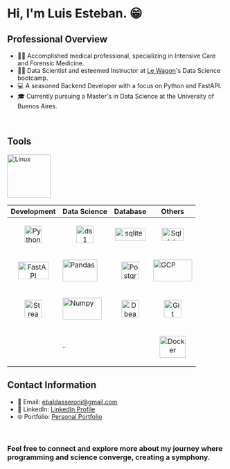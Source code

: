 # Hi, I'm Luis Esteban. 😁

## Professional Overview
- 👨‍⚕️ Accomplished medical professional, specializing in Intensive Care and Forensic Medicine.
- 👨‍🔬 Data Scientist and esteemed Instructor at [Le Wagon](https://www.lewagon.com/)'s Data Science bootcamp.
- 💻 A seasoned Backend Developer with a focus on Python and FastAPI.
- 🎓 Currently pursuing a Master's in Data Science at the University of Buenos Aires.

&nbsp;&nbsp;&nbsp;&nbsp;&nbsp;&nbsp;&nbsp;&nbsp;&nbsp;&nbsp;

## Tools 
<p align="left"><img src="https://www.linux.it/assets/images/logo.png" alt="Linux" width="100" height="100"/></p>

|  Development |     Data Science        |        Database     |       Others       |
|--------------|-------------------------|---------------------|--------------------|
|<p align="center"><img src="https://cdn.worldvectorlogo.com/logos/python-5.svg" alt="Python" width="40" height="40"/></p>|<p align="center"><img src="https://scipy.org/images/logo.svg" alt="ds1" width="40" height="40"/></p> |<p align="center"><img src="https://www.sqlite.org/images/sqlite370_banner.gif" alt="sqlite" width="70" height="30"/></p> | <p align="center"><img src="https://www.sqlalchemy.org/img/sqla_logo.png" alt="Sqlalchemy" width="50" height="30"/></p>|
|<p align="center"><img src="https://fastapi.tiangolo.com/img/logo-margin/logo-teal.png" alt="FastAPI" width="70" height="40"/></p>|<p align="left"><img src="https://pandas.pydata.org/static/img/pandas.svg" alt="Pandas" width="80" height="50"/></p>| <p align="center"><img src="https://www.postgresql.org/media/img/about/press/elephant.png" alt="PostgreSQL" width="40" height="40"/></p>|<p align="left"><img src="https://cloud.google.com/images/social-icon-google-cloud-1200-630.png" alt="GCP" width="90" height="50"/></p> |
|<p align="center"><img src="https://docs.streamlit.io/logo.svg" alt="Streamlite" width="40" height="40"/></p>|<p align="left"><img src="https://numpy.org/doc/stable/_static/numpylogo.svg" alt="Numpy" width="90" height="50"/></p>|<p align="center"><img src="https://dbeaver.io/wp-content/uploads/2015/09/beaver-head.png" alt="Dbeaver" width="40" height="40"/></p> | <p align="center"><img src="https://www.vectorlogo.zone/logos/git-scm/git-scm-icon.svg" alt="Git" width="40" height="40"/></p>|
|  |<p align="left"><img src="https://www.gstatic.com/devrel-devsite/prod/v4c72fb03a7a581549fb317877b3b0627265bda97bd9ba2a29365d1ada8a00354/tensorflow/images/lockup.svg" alt="TensorFlow" width="5" height="5"/></p>|  |<p align="center"><img src="https://www.vectorlogo.zone/logos/docker/docker-icon.svg" alt="Docker" width="60" height="50"/></p>|






## Contact Information

- 📧 Email: [ebaldasseroni@gmail.com](mailto:ebaldasseroni@gmail.com)
- 💼 LinkedIn: [LinkedIn Profile](https://www.linkedin.com/in/luis-esteban-baldasseroni/)
- 🌐 Portfolio: [Personal Portfolio](https://troopl.com/lebaldasseroni)


&nbsp;&nbsp;&nbsp;&nbsp;&nbsp;&nbsp;&nbsp;&nbsp;&nbsp;&nbsp;

### Feel free to connect and explore more about my journey where programming and science converge, creating a symphony.
